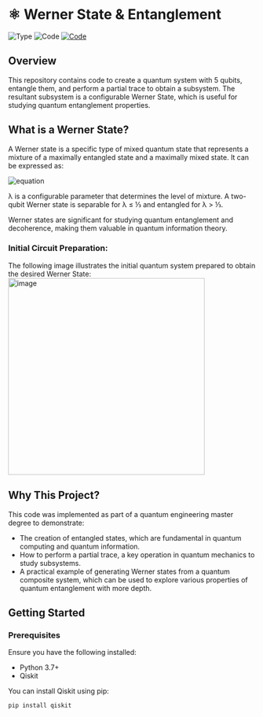 # ⚛️ Werner State & Entanglement 

![Type](https://img.shields.io/badge/Type-Quantum-red)  ![Code](https://img.shields.io/badge/Code-Python-blue)  [![Code](https://img.shields.io/badge/License-GPL%20v3-yellow)](https://github.com/MMarianus/quantum-werner_state/blob/main/LICENSE)

## Overview

This repository contains code to create a quantum system with 5 qubits, entangle them, and perform a partial trace to obtain a subsystem. The resultant subsystem is a configurable Werner State, which is useful for studying quantum entanglement properties.

## What is a Werner State?

A Werner state is a specific type of mixed quantum state that represents a mixture of a maximally entangled state and a maximally mixed state. It can be expressed as:

![equation](https://latex.codecogs.com/svg.image?\mathbf{\color{Gray}\rho=\lambda|\Phi^&plus;\rangle\langle\Phi^&plus;|&plus;(1-\lambda)\frac{I}{4}})

λ is a configurable parameter that determines the level of mixture. A two-qubit Werner state is separable for λ ≤ ⅓ and entangled for λ > ⅓.

Werner states are significant for studying quantum entanglement and decoherence, making them valuable in quantum information theory.

### Initial Circuit Preparation:
The following image illustrates the initial quantum system prepared to obtain the desired Werner State:
<img width="400" alt="image" src="https://github.com/MMarianus/quantum-werner_state/assets/25618241/90f1ac5b-a54d-4bb1-ac43-0963abfa9a37">



## Why This Project?

This code was implemented as part of a quantum engineering master degree to demonstrate:
- The creation of entangled states, which are fundamental in quantum computing and quantum information.
- How to perform a partial trace, a key operation in quantum mechanics to study subsystems.
- A practical example of generating Werner states from a quantum composite system, which can be used to explore various properties of quantum entanglement with more depth.

## Getting Started

### Prerequisites

Ensure you have the following installed:

- Python 3.7+
- Qiskit

You can install Qiskit using pip:

```bash
pip install qiskit
```



